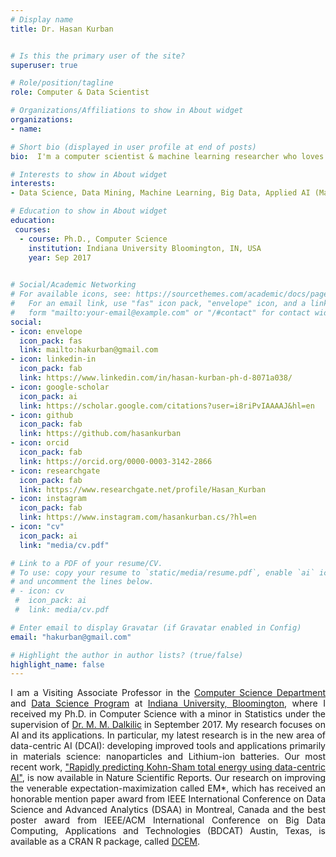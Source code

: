 ```yaml
---
# Display name
title: Dr. Hasan Kurban


# Is this the primary user of the site?
superuser: true

# Role/position/tagline
role: Computer & Data Scientist

# Organizations/Affiliations to show in About widget
organizations:
- name: 

# Short bio (displayed in user profile at end of posts)
bio:  I'm a computer scientist & machine learning researcher who loves building intelligent systems to find data-driven solutions to real-world problems. 

# Interests to show in About widget
interests:
- Data Science, Data Mining, Machine Learning, Big Data, Applied AI (Materials Science)

# Education to show in About widget
education:
 courses:  
  - course: Ph.D., Computer Science
    institution: Indiana University Bloomington, IN, USA
    year: Sep 2017
 

# Social/Academic Networking
# For available icons, see: https://sourcethemes.com/academic/docs/page-builder/#icons
#   For an email link, use "fas" icon pack, "envelope" icon, and a link in the
#   form "mailto:your-email@example.com" or "/#contact" for contact widget.
social:
- icon: envelope
  icon_pack: fas
  link: mailto:hakurban@gmail.com
- icon: linkedin-in
  icon_pack: fab
  link: https://www.linkedin.com/in/hasan-kurban-ph-d-8071a038/
- icon: google-scholar
  icon_pack: ai
  link: https://scholar.google.com/citations?user=i8riPvIAAAAJ&hl=en
- icon: github
  icon_pack: fab
  link: https://github.com/hasankurban
- icon: orcid
  icon_pack: fab
  link: https://orcid.org/0000-0003-3142-2866
- icon: researchgate
  icon_pack: fab  
  link: https://www.researchgate.net/profile/Hasan_Kurban
- icon: instagram
  icon_pack: fab
  link: https://www.instagram.com/hasankurban.cs/?hl=en
- icon: "cv"
  icon_pack: ai
  link: "media/cv.pdf"

# Link to a PDF of your resume/CV.
# To use: copy your resume to `static/media/resume.pdf`, enable `ai` icons in `params.toml`, 
# and uncomment the lines below.
# - icon: cv
 #  icon_pack: ai
 #  link: media/cv.pdf

# Enter email to display Gravatar (if Gravatar enabled in Config)
email: "hakurban@gmail.com"

# Highlight the author in author lists? (true/false)
highlight_name: false
---
```

<style>
body {
text-align: justify}
</style>


I am  a Visiting Associate Professor in the [Computer Science Department](https://cs.indiana.edu) and [Data Science Program](https://datascience.indiana.edu/index.html) at [Indiana University, Bloomington](https://www.indiana.edu), where I received my  Ph.D. in Computer Science with a minor in Statistics under the supervision of [Dr. M. M. Dalkilic](https://luddy.indiana.edu/contact/profile/?profile_id=187) in September 2017.  My research focuses on AI and its applications.  In particular,  my latest research is in the new area of data-centric AI (DCAI): developing improved tools and applications primarily in materials science: nanoparticles and Lithium-ion batteries.  Our most recent work, ["Rapidly predicting Kohn-Sham total energy using data-centric AI"](https://www.nature.com/articles/s41598-022-18366-7),  is now available in Nature Scientific Reports.  Our  research on improving the venerable expectation-maximization called EM*,  which has received an honorable mention paper award from IEEE International Conference on Data Science and Advanced Analytics (DSAA) in Montreal, Canada and the best poster award from IEEE/ACM International Conference on Big Data Computing, Applications and Technologies (BDCAT) Austin, Texas,  is available as a CRAN R package, called [DCEM](https://cran.r-project.org/web/packages/DCEM/index.html). 